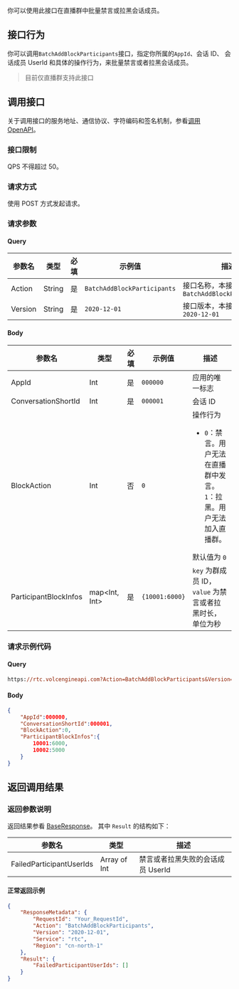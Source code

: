 你可以使用此接口在直播群中批量禁言或拉黑会话成员。

## 接口行为

你可以调用`BatchAddBlockParticipants`接口，指定你所属的`AppId`、会话 ID、 会话成员 UserId 和具体的操作行为，来批量禁言或者拉黑会话成员。

> 目前仅直播群支持此接口

## 调用接口

关于调用接口的服务地址、通信协议、字符编码和签名机制，参看[调用 OpenAPI](412251)。
### 接口限制

QPS 不得超过 50。

### 请求方式

使用 POST 方式发起请求。

### 请求参数

#### Query

| 参数名 | 类型 | 必填 | 示例值 | 描述 |
| --- | --- | --- | --- | --- |
| Action | String | 是 | `BatchAddBlockParticipants` | 接口名称，本接口取值：`BatchAddBlockParticipants` |
| Version | String | 是 | `2020-12-01` | 接口版本，本接口取值：`2020-12-01` |


#### Body

| 参数名 | 类型 | 必填 | 示例值 | 描述 |
| --- | --- | --- | --- | --- |
| AppId | Int | 是 | `000000` | 应用的唯一标志 |
| ConversationShortId | Int | 是 | `000001` | 会话 ID |
| BlockAction | Int | 否 | `0` | 操作行为<ul><li>`0`：禁言。用户无法在直播群中发言。</li> `1`：拉黑。用户无法加入直播群。</li></ul> 默认值为 `0` |
| ParticipantBlockInfos | map<Int, Int> | 是 | `{10001:6000}` | `key` 为群成员 ID，`value` 为禁言或者拉黑时长， 单位为秒 |


### 请求示例代码

#### Query

```Postscript
https://rtc.volcengineapi.com?Action=BatchAddBlockParticipants&Version=2020-12-01
```

#### Body

```json
{
    "AppId":000000,
    "ConversationShortId":000001,
    "BlockAction":0,
    "ParticipantBlockInfos":{
        10001:6000,
        10002:5000
    }
}
```

## 返回调用结果

### 返回参数说明

返回结果参看 [BaseResponse](192711.md#baseresponse)。
其中 `Result` 的结构如下：

| 参数名 | 类型 | 描述 |
| --- | --- | --- |
| FailedParticipantUserIds | Array of Int | 禁言或者拉黑失败的会话成员 UserId |


#### 正常返回示例

```json
{
    "ResponseMetadata": {
        "RequestId": "Your_RequestId",
        "Action": "BatchAddBlockParticipants",
        "Version": "2020-12-01",
        "Service": "rtc",
        "Region": "cn-north-1"
    },
    "Result": {
        "FailedParticipantUserIds": []
    }
}
```